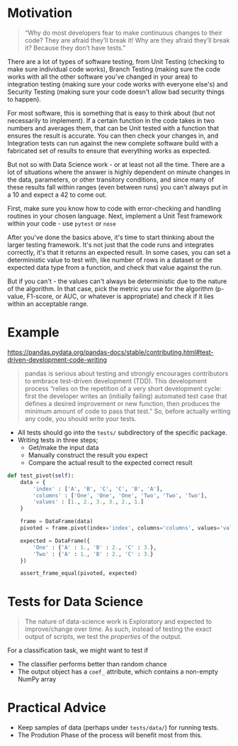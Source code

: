 # Motivation

> “Why do most developers fear to make continuous changes to their code? They are afraid they’ll break it! Why are they afraid they’ll break it? Because they don’t have tests.”

There are a lot of types of software testing, from Unit Testing (checking to make sure individual code works), Branch Testing (making sure the code works with all the other software you've changed in your area) to integration testing (making sure your code works with everyone else's) and Security Testing (making sure your code doesn't allow bad security things to happen).

For most software, this is something that is easy to think about (but not necessarily to implement). If a certain function in the code takes in two numbers and averages them, that can be Unit tested with a function that ensures the result is accurate. You can then check your changes in, and Integration tests can run against the new complete software build with a fabricated set of results to ensure that everything works as expected.

But not so with Data Science work - or at least not all the time. There are a lot of situations where the answer is highly dependent on minute changes in the data, parameters, or other transitory conditions, and since many of these results fall within ranges (even between runs) you can't always put in a 10 and expect a 42 to come out.

First, make sure you know how to code with error-checking and handling routines in your chosen language.
Next, implement a Unit Test framework within your code - use `pytest` or `nose`

After you've done the basics above, it's time to start thinking about the larger testing framework. It's not just that the code runs and integrates correctly, it's that it returns an expected result. In some cases, you can set a deterministic value to test with, like number of rows in a dataset or the expected data type from a function, and check that value against the run.

But if you can't - the values can't always be deterministic due to the nature of the algorithm. In that case, pick the metric you use for the algorithm (p-value, F1-score, or AUC, or whatever is appropriate) and check if it lies within an acceptable range.

# Example

https://pandas.pydata.org/pandas-docs/stable/contributing.html#test-driven-development-code-writing

> pandas is serious about testing and strongly encourages contributors to embrace test-driven development (TDD). This development process “relies on the repetition of a very short development cycle: first the developer writes an (initially failing) automated test case that defines a desired improvement or new function, then produces the minimum amount of code to pass that test.” So, before actually writing any code, you should write your tests.

- All tests should go into the `tests/` subdirectory of the specific package.
- Writing tests in three steps;
  - Get/make the input data
  - Manually construct the result you expect
  - Compare the actual result to the expected correct result

```python
def test_pivot(self):
    data = {
        'index' : ['A', 'B', 'C', 'C', 'B', 'A'],
        'columns' : ['One', 'One', 'One', 'Two', 'Two', 'Two'],
        'values' : [1., 2., 3., 3., 2., 1.]
    }

    frame = DataFrame(data)
    pivoted = frame.pivot(index='index', columns='columns', values='values')

    expected = DataFrame({
        'One' : {'A' : 1., 'B' : 2., 'C' : 3.},
        'Two' : {'A' : 1., 'B' : 2., 'C' : 3.}
    })

    assert_frame_equal(pivoted, expected)
  ```
# Tests for Data Science

> The nature of data-science work is Exploratory and expected to improve/change over time. As such, instead of testing the exact output of scripts, we test the _properties_ of the output.

For a classification task, we might want to test if

- The classifier performs better than random chance
- The output object has a `coef_` attribute, which contains a non-empty NumPy array

# Practical Advice

- Keep samples of data (perhaps under `tests/data/`) for running tests.
- The Prodution Phase of the process will benefit most from this.

